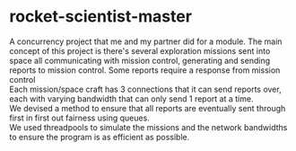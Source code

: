 # rocket-scientist-master
A concurrency project that me and my partner did for a module.
The main concept of this project is there's several exploration missions sent into space all communicating with mission control, generating and sending reports to mission control. Some reports require a response from mission control  
Each mission/space craft has 3 connections that it can send reports over, each with varying bandwidth that can only send 1 report at a time.  
We devised a method to ensure that all reports are eventually sent through first in first out fairness using queues.  
We used threadpools to simulate the missions and the network bandwidths to ensure the program is as efficient as possible.

